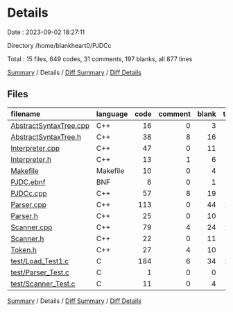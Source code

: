 # Details

Date : 2023-09-02 18:27:11

Directory /home/blankheart0/PJDCc

Total : 15 files,  649 codes, 31 comments, 197 blanks, all 877 lines

[Summary](results.md) / Details / [Diff Summary](diff.md) / [Diff Details](diff-details.md)

## Files
| filename | language | code | comment | blank | total |
| :--- | :--- | ---: | ---: | ---: | ---: |
| [AbstractSyntaxTree.cpp](/AbstractSyntaxTree.cpp) | C++ | 16 | 0 | 3 | 19 |
| [AbstractSyntaxTree.h](/AbstractSyntaxTree.h) | C++ | 38 | 8 | 16 | 62 |
| [Interpreter.cpp](/Interpreter.cpp) | C++ | 47 | 0 | 11 | 58 |
| [Interpreter.h](/Interpreter.h) | C++ | 13 | 1 | 6 | 20 |
| [Makefile](/Makefile) | Makefile | 10 | 0 | 4 | 14 |
| [PJDC.ebnf](/PJDC.ebnf) | BNF | 6 | 0 | 1 | 7 |
| [PJDCc.cpp](/PJDCc.cpp) | C++ | 57 | 8 | 19 | 84 |
| [Parser.cpp](/Parser.cpp) | C++ | 113 | 0 | 44 | 157 |
| [Parser.h](/Parser.h) | C++ | 25 | 0 | 10 | 35 |
| [Scanner.cpp](/Scanner.cpp) | C++ | 79 | 4 | 24 | 107 |
| [Scanner.h](/Scanner.h) | C++ | 22 | 0 | 11 | 33 |
| [Token.h](/Token.h) | C++ | 27 | 4 | 10 | 41 |
| [test/Load_Test1.c](/test/Load_Test1.c) | C | 184 | 6 | 34 | 224 |
| [test/Parser_Test.c](/test/Parser_Test.c) | C | 1 | 0 | 0 | 1 |
| [test/Scanner_Test.c](/test/Scanner_Test.c) | C | 11 | 0 | 4 | 15 |

[Summary](results.md) / Details / [Diff Summary](diff.md) / [Diff Details](diff-details.md)